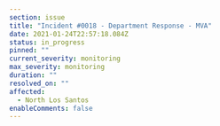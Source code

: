 ```yaml
---
section: issue
title: "Incident #0018 - Department Response - MVA"
date: 2021-01-24T22:57:18.084Z
status: in_progress
pinned: ""
current_severity: monitoring
max_severity: monitoring
duration: ""
resolved_on: ""
affected:
  - North Los Santos
enableComments: false
---
```

